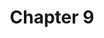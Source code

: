 ---
layout: chapterlist9
title: Chapter 9
number: 9
pdfchl: ch9
pdfpq: ch9practice
pdfpq2: ch9practice
pronunciation: https://youtu.be/EiC1BVQPb9E?feature=shared
---